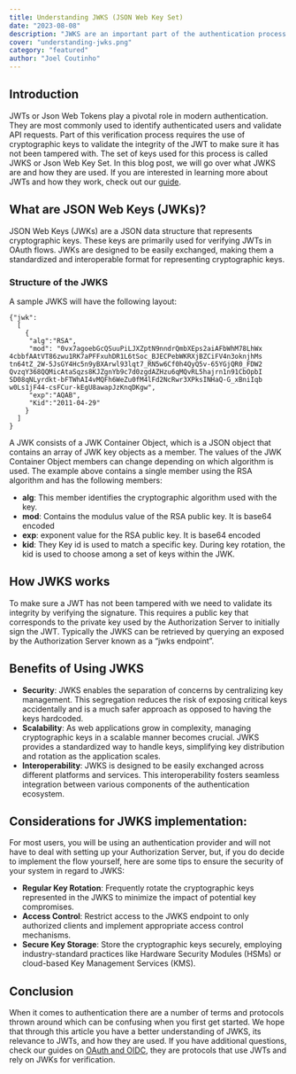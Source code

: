 ```yaml
---
title: Understanding JWKS (JSON Web Key Set)
date: "2023-08-08"
description: "JWKS are an important part of the authentication process. In this article we go over what they are and how they are used"
cover: "understanding-jwks.png"
category: "featured"
author: "Joel Coutinho"
---
```


## Introduction

JWTs or Json Web Tokens play a pivotal role in modern authentication. They are most commonly used to identify authenticated users and validate API requests. Part of this verification process requires the use of cryptographic keys to validate the integrity of the JWT to make sure it has not been tampered with. The set of keys used for this process is called JWKS or Json Web Key Set. In this blog post, we will go over what JWKS are and how they are used. If you are interested in learning more about JWTs and how they work, check out our [guide](https://supertokens.com/blog/what-is-jwt).


## What are JSON Web Keys (JWKs)?

JSON Web Keys (JWKs) are a JSON data structure that represents cryptographic keys. These keys are primarily used for verifying JWTs in OAuth flows. JWKs are designed to be easily exchanged, making them a standardized and interoperable format for representing cryptographic keys.

### Structure of the JWKS

A sample JWKS will have the following layout:

```
{"jwk":
  [
    {
     "alg":"RSA",
     "mod": "0vx7agoebGcQSuuPiLJXZptN9nndrQmbXEps2aiAFbWhM78LhWx
4cbbfAAtVT86zwu1RK7aPFFxuhDR1L6tSoc_BJECPebWKRXjBZCiFV4n3oknjhMs
tn64tZ_2W-5JsGY4Hc5n9yBXArwl93lqt7_RN5w6Cf0h4QyQ5v-65YGjQR0_FDW2
QvzqY368QQMicAtaSqzs8KJZgnYb9c7d0zgdAZHzu6qMQvRL5hajrn1n91CbOpbI
SD08qNLyrdkt-bFTWhAI4vMQFh6WeZu0fM4lFd2NcRwr3XPksINHaQ-G_xBniIqb
w0Ls1jF44-csFCur-kEgU8awapJzKnqDKgw",
     "exp":"AQAB",
     "Kid":"2011-04-29"
    }
  ]
}
```

A JWK consists of a JWK Container Object, which is a JSON object that contains an array of JWK key objects as a member. The values of the JWK Container Object members can change depending on which algorithm is used. The example above contains a single member using the RSA algorithm and has the following members:

- **alg**: This member identifies the cryptographic algorithm used with the key. 
- **mod**: Contains the modulus value of the RSA public key. It is base64 encoded
- **exp**: exponent value for the RSA public key. It is base64 encoded
- **kid**: They Key id is used to match a specific key. During key rotation, the kid is used to choose among a set of keys within the JWK.

## How JWKS works

To make sure a JWT has not been tampered with we need to validate its integrity by verifying the signature. This requires a public key that corresponds to the private key used by the Authorization Server to initially sign the JWT. Typically the JWKS can be retrieved by querying an exposed by the Authorization Server known as a “jwks endpoint”. 

## Benefits of Using JWKS
- **Security**: JWKS enables the separation of concerns by centralizing key management. This segregation reduces the risk of exposing critical keys accidentally and is a much safer approach as opposed to having the keys hardcoded.
- **Scalability**: As web applications grow in complexity, managing cryptographic keys in a scalable manner becomes crucial. JWKS provides a standardized way to handle keys, simplifying key distribution and rotation as the application scales.
- **Interoperability**: JWKS is designed to be easily exchanged across different platforms and services. This interoperability fosters seamless integration between various components of the authentication ecosystem.

## Considerations for JWKS implementation:
For most users, you will be using an authentication provider and will not have to deal with setting up your Authorization Server, but, if you do decide to implement the flow yourself, here are some tips to ensure the security of your system in regard to JWKS:

- **Regular Key Rotation**: Frequently rotate the cryptographic keys represented in the JWKS to minimize the impact of potential key compromises.
- **Access Control**: Restrict access to the JWKS endpoint to only authorized clients and implement appropriate access control mechanisms.
- **Secure Key Storage**: Store the cryptographic keys securely, employing industry-standard practices like Hardware Security Modules (HSMs) or cloud-based Key Management Services (KMS).

## Conclusion

When it comes to authentication there are a number of terms and protocols thrown around which can be confusing when you first get started. We hope that through this article you have a better understanding of JWKS, its relevance to JWTs, and how they are used. If you have additional questions, check our guides on [OAuth and OIDC](https://supertokens.com/blog/oauth-vs-oidc), they are protocols that use JWTs and rely on JWKs for verification.


